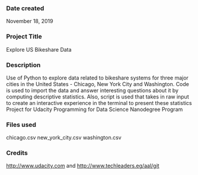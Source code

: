 ### Date created
November 18, 2019

### Project Title
Explore US Bikeshare Data

### Description
Use of Python to explore data related to bikeshare systems for three major
cities in the United States - Chicago, New York City and Washington. Code is
used to import the data and answer interesting questions about it by computing
descriptive statistics. Also, script is used that takes in raw input to create
an interactive experience in the terminal to present these statistics
Project for Udacity Programming for Data Science Nanodegree Program

### Files used
chicago.csv
new_york_city.csv
washington.csv

### Credits
 http://www.udacity.com and http://www.techleaders.eg/aal/git